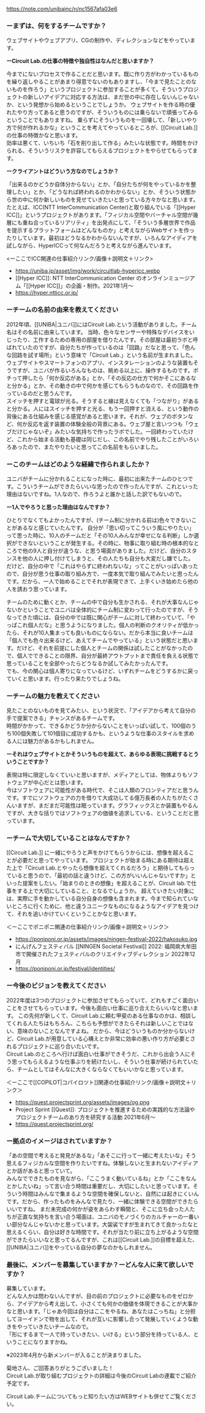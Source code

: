 https://note.com/unibainc/n/nc1567afa03e6

### ーまずは、何をするチームですか？

ウェブサイトやウェブアプリ、CGの制作や、ディレクションなどをやっています。

**ーCircuit Lab.の仕事の特徴や独自性はなんだと思いますか？**

今までにないプロセスで作ることだと思います。既に作り方がわかっているものを繰り返しやることがあまり得意でないのもありますし、「今まで見たことのないものを作ろう」というプロジェクトに参加することが多くて。そういうプロジェクトの新しいアイデアに対応する方法は、まだ世の中に存在しないんじゃないか、という発想から始めるということでしょうか。
ウェブサイトを作る時の優れたやり方ってあると思うのですが、そういうものには乗らないで頑張ってみるということでもありますね。 乗らずにそういうものを一回壊して、「新しいやり方で何が作れるかな」ということを考えてやっているところが、[[Circuit Lab.]]の仕事の特徴かなと思います。  
効率は悪くて、いちいち「石を削り出して作る」みたいな状態です。時間をかけられる、そういうリスクを許容してもらえるプロジェクトをやらせてもらってます。

**ークライアントはどういう方なのでしょうか？**

「出来るのかどうか自体分からない」とか、「自分たちが何をやっているかを整理したい」とか、「どうなれば終われるのかわからない」とか、そういう状態から世の中に何か新しいものを見せていきたいと思っている方々かなと思います。 
たとえば、ICC(NTT InterCommunication Center)と取り組んでいる「[[Hyper ICC]]」というプロジェクトがあります。「フィジカル空間やバーチャル空間が幾層にも重ね合っているリアリティ」を出発点にして、「そういう多層世界で作品を提示するプラットフォームはどんなものか」と考えながらWebサイトを作ったりしています。最初はどうなるかわからないんですが、いろんなアイディアを試しながら、HyperICCって何なんだろうと考えながら進んでいます。

<ーここでICC関連の仕事紹介リンク/画像＋説明文＋リンク>  
- https://uniba.jp/asset/img/work/circuitlab-hypericc.webp
- [[Hyper ICC]]:  NTT InterCommunication Center のオンラインミュージアム「[[Hyper ICC]]」の企画・制作。2021年1月〜
- https://hyper.ntticc.or.jp/

### ーチームの名前の由来を教えてください

2012年頃、[[UNIBA|ユニバ]]にはCircuit Lab.という活動がありました。チーム名はその名前に由来しています。  当時、色々なセンサーや特殊なデバイスをいじったり、工作するための専用の部屋を借りたんです。その部屋は最初ラボと呼ばれていたのですが、自分たちが作っているのは「回路」だなと思って、「色んな回路を試す場所」という意味で「Circuit Lab.」という名前が生まれました。
ウェブサイトやスマートフォンのアプリ、インスタレーションのような装置もそうですが、ユニバが作るいろんなものは、眺める以上に、操作するものです。ポチって押したら「何か反応がある」とか、「その反応の仕方で何かそこにあるなと分かる」とか、その動きの中で何かを感じてもらうものなので、その回路を作っているのだと思うんです。  
スイッチを押すと電球が光る。そうすると線は見えなくても「つながり」があると分かる。人にはスイッチを押すと光る、もう一回押すと消える、という動作の背後にある仕組みを感じる感覚があると思います。それが、ウェブのボタンなど、何か反応を返す装置の体験全般の背景にある。ウェブ屋と言いつつも「ウェブだけじゃないぞ」みたいな気持ちで作ったラボでした。一回終わっていたけど、これから始まる活動も基礎は同じだし、この名前でやり残したことがいろいろあったので、またやりたいと思ってこの名前をもらいました。

### ーこのチームはどのような経緯で作られましたか？

ユニバがチームに分かれることになった時に、最初に出来たチームのひとつです。こういうチームができたらいいな思ったので作ったんですが、これといった理由はないですね。1人なので、作ろうよと誰かと話した訳でもないので。

**ー1人でやろうと思った理由はなんですか？**  

ひとりでなくてもよかったんですが、(チーム制に分かれる前は)色々できないことがあるなと感じていたんです。
自分が「思い切ってこういう風にやりたい」って思った時に、10人のチームだと「その10人みんなが幸せになる判断」しか選択ができないということが発生する。その時に、物事に取り組む時の根本的なところで他の9人と自分が違うな、と思う場面がありました。だけど、自分のスタンスを他の人に押し付けてしまうと、その人たちも自分も大変だし嫌でした。  
だけど、自分の中で「これはやらずに終われないな」ってことがいっぱいあったので、自分が思う仕事の取り組み方で、一度本気で取り組んでみたいと思ったんです。だから、一人で始めることでそれが表現できて、上手くいき始めたら他の人を誘おう思っています。

チームのために動くとか、チームの中で自分も生かされる、それが大事なんじゃないかということでユニバは全体的にチーム制に変わって行ったのですが、そうなってきた頃には、自分の中では既に関心がチームに対して終わっていて、「やっぱこれ個人だな」と思うようになりました。個人の判断のクオリティが低かったら、それが10人集まっても良いものにならない。だから本当に良いチームは「個人でも色々出来るけど、あえてチームでやっている」という状態だと思います。だけど、それを前提にした個人とチームの関係は試したことがなかったので、個人でできることの限界、自分が最終アウトプットまで責任を負える状態で思っていることを全部やったらどうなるか試してみたかったんです。  
でも、今の関心は個人寄りになっているけど、いずれチームをどうするかに戻っていくと思います。行ったり来たりでしょうね。

### ーチームの魅力を教えてください

見たことのないものを見てみたい、という状況で、「アイデアから考えて自分の手で提案できる」チャンスがあるチームです。  
時間がかかって、できるかどうか分からないことをいっぱい試して、100個のうち100個失敗して101個目に成功するかも、というような仕事のスタイルを求める人には魅力があるかもしれません。

**ーそれはウェブサイトとかそういうものを超えて、あらゆる表現に挑戦するとういうことですか？**

表現は特に限定しなくていいと思いますが、メディアとしては、物体よりもソフトウェアが中心だとは思います。  
今はソフトウェアに可能性がある時代で、そこは人類のフロンティアだと思うんです。すでにソフトウェアの力を借りて大成功してる億万長者の人たちがたくさんいますが、まだまだ可能性は眠っています。グラフィックスとか装置もやるんですが、大きな括りではソフトウェアの価値を追求している、ということだと思っています。

### ーチームで大切していることはなんですか？

[[Circuit Lab.]] に一緒にやろうと声をかけてもらうからには、想像を超えることが必要だと思ってやっています。
プロジェクトが始まる時にある期待は超えた上で「Circuit Lab.とやったら想像を超えてくれるだろう」と期待してもらっていると思うので、「最初の話と違うけど、この方がいいんじゃないですか」といった提案をしたい。「始まりのときの想像」を超えることが、Circuit lab.で仕事をする上で大切にしていること、となるでしょうか。
超えていきたい対象には、実際に手を動かしている自分自身の想像も含まれます。今まで知られていないところに行くために、他と違うユニークなものになるようなアイデアを見つけて、それを追いかけていくということかなと思います。

＜ーここでポニポニ関連の仕事紹介リンク/画像＋説明文＋リンク＞  
- https://poniponi.or.jp/assets/images/ningen-festival-2022/hakosuko.jpg
- にんげんフェスティバル [[NINGEN Societal Festival]] 2022: 福岡県大牟田市で開催されたフェスティバルのクリエイティブディレクション 2022年12月
- https://poniponi.or.jp/festival/identities/
  

### ー今後のビジョンを教えてください

2022年度は3つのプロジェクトに参加させてもらっていて、どれもすごく面白いことをさせてもらっています。今後も面白い仕事に巡り合えたらいいなと思います。
この先何が新しくて、Circuit Lab.に頼む甲斐のある仕事なのかは、相談してくれる人たちはもちろん、こちらも予想ができたらそれは新しいことではない、意味のないことなんですよね。 だから、今はどういうものか分からないけど、Circuit Lab.が用意している心構えとか非常に効率の悪い作り方が必要とされるプロジェクトに巡り合いたいです。  
Circuit Lab.のところへ行けば面白い仕事ができそうだ、これから出会う人にそう思ってもらえるような仕事ぶりを続けたいし、そういう仕事が続けられていたら、チームとしてはそんなに大きくならなくてもいいかなと思っています。

＜ーここで[[COPILOT|コパイロツト]]関連の仕事紹介リンク/画像＋説明文＋リンク＞  
- https://quest.projectsprint.org/assets/images/og.png
- Project Sprint [[Quest]]: プロジェクトを推進するための実践的な方法論やプロジェクトチームのあり方を研究する活動 2021年6月〜
- https://quest.projectsprint.org/

### ー拠点のイメージはされていますか？

「あの空間で考えると発見があるな」「あそこに行って一緒に考えたいな」そう思えるフィジカルな空間を作りたいですね。体験しないと生まれないアイディアとか話があると思っていて。  
みんなでできたものを見ながら、「ここうまく動いているね」とか「ここをなんとかしたいね」って言い合う時間は重要だし、大切にしたいと思っています。そういう時間はみんなで集まるような空間を確保しないと、自然には起きにくいんです。だから、作ったものをみんなで見たり、一緒に体験できる空間ができたらいいですね。
まだ未完成の何かが姿をあらわす瞬間と、そこに立ち会った人たちが正直な気持ちを言い合う場面は、ユニバのモノづくりのカルチャーの一番いい部分なんじゃないかと思っています。大袈裟ですが生まれてきて良かったなと思えるくらい、自分は好きな時間です。それが当たり前に立ち上がるような空間ができたらいいなと思ってるんですが、これは[[Circuit Lab.]]の目標を超えた、[[UNIBA|ユニバ]]をやっている自分の夢なのかもしれません。


### 最後に、メンバーを募集していますか？ーどんな人に来て欲しいですか？

募集しています。  
どんな人かは問わないんですが、目の前のプロジェクトに必要なものをゼロから、アイデアから考え出して、小さくても何かの価値を体現できることが大事かなと思います。「じゃあ今回は自分はここをやるね、あなたはこっちね」と分担してヨーイドンで物を出して、それが互いに影響し合って発展していくような動きをやっていきたいチームなので。  
「形にするまで一人で持っていきたい、いける」という部分を持っている人、ということになりますかね。

※2023年4月から新メンバーが入ることが決まりました。 

菊地さん、ご回答ありがとうございました！  
Circuit Lab.が取り組むプロジェクトの詳細は今後のCircuit Labの連載でご紹介予定です。

Circuit Lab.チームについてもっと知りたい方はWEBサイトも併せてご覧ください。